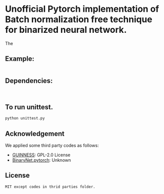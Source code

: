 # Unofficial Pytorch implementation of Batch normalization free technique for binarized neural network.
The 



## Example:
```python
```


## Dependencies:
```


```



## To run unittest.
```bash
python unittest.py
```

## Acknowledgement
We applied some third party codes as follows:
- [GUINNESS](https://github.com/HirokiNakahara/GUINNESS): GPL-2.0 License
- [BinaryNet.pytorch](https://github.com/itayhubara/BinaryNet.pytorch): Unknown


## License
```
MIT except codes in thrid parties folder.
```
